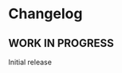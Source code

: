 # Changelog
<!--
	Placeholder for the next version (at the beginning of the line):
	## __WORK IN PROGRESS__
-->

## __WORK IN PROGRESS__
Initial release
